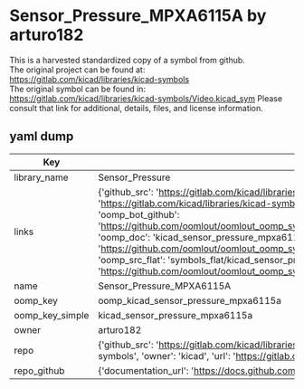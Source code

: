 # Sensor_Pressure_MPXA6115A by arturo182  
This is a harvested standardized copy of a symbol from github.  
The original project can be found at:  
https://gitlab.com/kicad/libraries/kicad-symbols  
The original symbol can be found in:
https://gitlab.com/kicad/libraries/kicad-symbols/Video.kicad_sym
Please consult that link for additional, details, files, and license information.  
## yaml dump  
| Key | Value |  
| --- | --- |  
| library_name | Sensor_Pressure |  
| links | {'github_src': 'https://gitlab.com/kicad/libraries/kicad-symbols/Video.kicad_sym', 'github_src_repo': 'https://gitlab.com/kicad/libraries/kicad-symbols', 'oomp_bot': 'kicad_sensor_pressure_mpxa6115a/working', 'oomp_bot_github': 'https://github.com/oomlout/oomlout_oomp_symbol_bot/tree/main/kicad_sensor_pressure_mpxa6115a/working', 'oomp_doc': 'kicad_sensor_pressure_mpxa6115a/working', 'oomp_doc_github': 'https://github.com/oomlout/oomlout_oomp_symbol_doc/tree/main/kicad_sensor_pressure_mpxa6115a/working', 'oomp_src_flat': 'symbols_flat/kicad_sensor_pressure_mpxa6115a/working', 'oomp_src_flat_github': 'https://github.com/oomlout/oomlout_oomp_symbol_src/tree/main/kicad_sensor_pressure_mpxa6115a/working'} |  
| name | Sensor_Pressure_MPXA6115A |  
| oomp_key | oomp_kicad_sensor_pressure_mpxa6115a |  
| oomp_key_simple | kicad_sensor_pressure_mpxa6115a |  
| owner | arturo182 |  
| repo | {'github_src': 'https://gitlab.com/kicad/libraries/kicad-symbols/Video.kicad_sym', 'name': 'libraries/kicad-symbols', 'owner': 'kicad', 'url': 'https://gitlab.com/kicad/libraries/kicad-symbols'} |  
| repo_github | {'documentation_url': 'https://docs.github.com/rest/repos/repos#get-a-repository', 'message': 'Not Found'} |  

